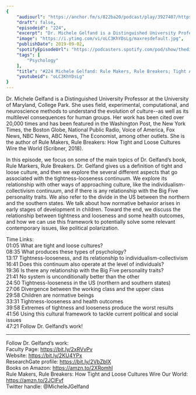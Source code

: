 ```yaml
---
{
	"audiourl": "https://anchor.fm/s/822ba20/podcast/play/3927407/https%3A%2F%2Fd3ctxlq1ktw2nl.cloudfront.net%2Fproduction%2F2019-6-20%2F19165800-44100-2-be8201403a668.m4a",
	"draft": false,
	"episodeid": "224",
	"excerpt": "Dr. Michele Gelfand is a Distinguished University Professor at the University of Maryland, College Park. She uses field, experimental, computational, and neuroscience methods to understand the evolution of culture--as well as its multilevel consequences for human groups. Her work has been cited over 20,000 times and has been featured in the Washington Post, the New York Times, the Boston Globe, National Public Radio, Voice of America, Fox News, NBC News, ABC News, The Economist, among other outlets. She is the author of Rule Makers, Rule Breakers: How Tight and Loose Cultures Wire the World (Scribner, 2018).",
	"image": "https://i.ytimg.com/vi/oLC3KhYDsLg/maxresdefault.jpg",
	"publishDate": 2019-09-02,
	"spotifyEpisodeUrl": "https://podcasters.spotify.com/pod/show/thedissenter/episodes/224-Michele-Gelfand-Rule-Makers--Rule-Breakers-Tight-and-Loose-Cultures-e4mbtf",
	"tags": [
		"Psychology"
	],
	"title": "#224 Michele Gelfand: Rule Makers, Rule Breakers; Tight And Loose Cultures",
	"youtubeid": "oLC3KhYDsLg"
}
---
```

Dr. Michele Gelfand is a Distinguished University Professor at the University of Maryland, College Park. She uses field, experimental, computational, and neuroscience methods to understand the evolution of culture--as well as its multilevel consequences for human groups. Her work has been cited over 20,000 times and has been featured in the Washington Post, the New York Times, the Boston Globe, National Public Radio, Voice of America, Fox News, NBC News, ABC News, The Economist, among other outlets. She is the author of Rule Makers, Rule Breakers: How Tight and Loose Cultures Wire the World (Scribner, 2018).

In this episode, we focus on some of the main topics of Dr. Gelfand’s book, Rule Markers, Rule Breakers. Dr. Gelfand gives us a definition of tight and loose culture, and then we explore the several different aspects that go associated with the tightness-looseness continuum. We explore its relationship with other ways of approaching culture, like the individualism-collectivism continuum, and if there is any relationship with the Big Five personality traits. We also refer to the divide in the US between the northern and the southern states. We talk about how normative behavior arises in early stages of development in children. Toward the end, we discuss the relationship between tightness and looseness and some health outcomes, and how we can use this framework to potentially solve some relevant contemporary issues, like political polarization. 

Time Links:  
<time>01:05</time> What are tight and loose cultures?  
<time>08:35</time> What produces these types of psychology?  
<time>13:17</time> Tightness-looseness, and its relationship to individualism-collectivism                               
<time>16:41</time> Does this continuum also operate at the level of individuals?  
<time>19:36</time> Is there any relationship with the Big Five personality traits?  
<time>21:41</time> No system is unconditionally better than the other  
<time>24:50</time> Tightness-looseness in the US (northern and southern states)  
<time>27:06</time> Divergence between the working class and the upper class  
<time>29:58</time> Children are normative beings  
<time>33:31</time> Tightness-looseness and health outcomes  
<time>39:58</time> Extremes of tightness and looseness produce the worst results  
<time>41:56</time> Using this cultural framework to tackle current political and social issues  
<time>47:21</time> Follow Dr. Gelfand’s work!

---

Follow Dr. Gelfand’s work:  
Faculty Page: https://bit.ly/2xRVvPv  
Website: https://bit.ly/2KU4YPx  
ResearchGate profile: https://bit.ly/2VbZbIX  
Books on Amazon: https://amzn.to/2XRomhl  
Rule Makers, Rule Breakers: How Tight and Loose Cultures Wire Our World: https://amzn.to/2JCIFvf  
Twitter handle: @MicheleJGelfand
